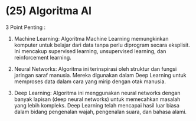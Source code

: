 # (25) Algoritma AI

3 Point Penting :
1. Machine Learning: Algoritma Machine Learning memungkinkan komputer untuk belajar dari data tanpa perlu diprogram secara eksplisit. Ini mencakup supervised learning, unsupervised learning, dan reinforcement learning.

2. Neural Networks: Algoritma ini terinspirasi oleh struktur dan fungsi jaringan saraf manusia. Mereka digunakan dalam Deep Learning untuk memproses data dalam cara yang mirip dengan otak manusia.

3. Deep Learning: Algoritma ini menggunakan neural networks dengan banyak lapisan (deep neural networks) untuk memecahkan masalah yang lebih kompleks. Deep Learning telah mencapai hasil luar biasa dalam bidang pengenalan wajah, pengenalan suara, dan bahasa alami.